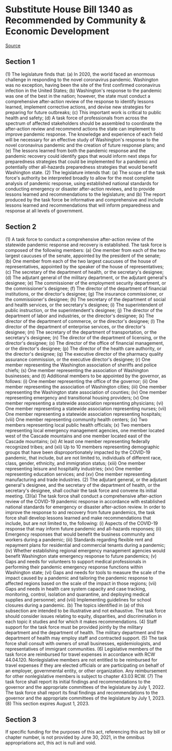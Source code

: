 # Substitute House Bill 1340 as Recommended by Community & Economic Development

[Source](http://lawfilesext.leg.wa.gov/biennium/2021-22/Xml/Bills/House%20Bills/1340-S.xml)
## Section 1
(1) The legislature finds that:
(a) In 2020, the world faced an enormous challenge in responding to the novel coronavirus pandemic. Washington was no exception, having been the site of the first confirmed coronavirus infection in the United States;
(b) Washington's response to the pandemic was one of the best in the nation; however, the state must conduct a comprehensive after-action review of the response to identify lessons learned, implement corrective actions, and devise new strategies for preparing for future outbreaks;
(c) This important work is critical to public health and safety;
(d) A task force of professionals from across the spectrum of affected stakeholders should be assembled to coordinate the after-action review and recommend actions the state can implement to improve pandemic response. The knowledge and experience of each field will be necessary for an effective study of Washington's response to the novel coronavirus pandemic and the creation of future response plans; and
(e) The lessons learned from both the pandemic response and the pandemic recovery could identify gaps that would inform next steps for preparedness strategies that could be implemented for a pandemic and potentially other all-hazards preparedness strategies that would benefit Washington state.
(2) The legislature intends that:
(a) The scope of the task force's authority be interpreted broadly to allow for the most complete analysis of pandemic response, using established national standards for conducting emergency or disaster after-action reviews, and to provide lessons learned and recommendations to the legislature; and
(b) The report produced by the task force be informative and comprehensive and include lessons learned and recommendations that will inform preparedness and response at all levels of government.

## Section 2
(1) A task force to conduct a comprehensive after-action review of the statewide pandemic response and recovery is established. The task force is composed of the following members:
(a) One member from each of the two largest caucuses of the senate, appointed by the president of the senate;
(b) One member from each of the two largest caucuses of the house of representatives, appointed by the speaker of the house of representatives;
(c) The secretary of the department of health, or the secretary's designee;
(d) The adjutant general of the military department, or the adjutant general's designee;
(e) The commissioner of the employment security department, or the commissioner's designee;
(f) The director of the department of financial institutions, or the director's designee;
(g) The insurance commissioner, or the commissioner's designee;
(h) The secretary of the department of social and health services, or the secretary's designee;
(i) The superintendent of public instruction, or the superintendent's designee;
(j) The director of the department of labor and industries, or the director's designee;
(k) The director of the department of commerce, or the director's designee;
(l) The director of the department of enterprise services, or the director's designee;
(m) The secretary of the department of transportation, or the secretary's designee;
(n) The director of the department of licensing, or the director's designee;
(o) The director of the office of financial management, or the director's designee;
(p) The director of the health care authority, or the director's designee;
(q) The executive director of the pharmacy quality assurance commission, or the executive director's designee;
(r) One member representing the Washington association of sheriffs and police chiefs;
(s) One member representing the association of Washington businesses; and
(t) Additional members to be appointed by the governor, as follows:
(i) One member representing the office of the governor;
(ii) One member representing the association of Washington cities;
(iii) One member representing the Washington state association of counties;
(iv) One member representing emergency and transitional housing providers;
(v) One member representing a statewide association representing physicians;
(vi) One member representing a statewide association representing nurses;
(vii) One member representing a statewide association representing hospitals;
(viii) One member representing community health centers;
(ix) Two members representing local public health officials;
(x) Two members representing local emergency management agencies, one member located west of the Cascade mountains and one member located east of the Cascade mountains;
(xi) At least one member representing federally recognized tribes; and
(xii) Up to 10 members representing demographic groups that have been disproportionately impacted by the COVID-19 pandemic, that include, but are not limited to, individuals of different race, class, gender, ethnicity, and immigration status;
(xiii) One member representing leisure and hospitality industries;
(xiv) One member representing education services; and
(xv) One member representing manufacturing and trade industries.
(2) The adjutant general, or the adjutant general's designee, and the secretary of the department of health, or the secretary's designee, shall cochair the task force and convene its initial meeting.
(3)(a) The task force shall conduct a comprehensive after-action review of the COVID-19 pandemic response in accordance with established national standards for emergency or disaster after-action review. In order to improve the response to and recovery from future pandemics, the task force shall develop lessons learned and make recommendations that include, but are not limited to, the following:
(i) Aspects of the COVID-19 response that may inform future pandemic and all-hazards responses;
(ii) Emergency responses that would benefit the business community and workers during a pandemic;
(iii) Standards regarding flexible rent and repayment plans for residential and commercial tenants during a pandemic;
(iv) Whether establishing regional emergency management agencies would benefit Washington state emergency response to future pandemics;
(v) Gaps and needs for volunteers to support medical professionals in performing their pandemic emergency response functions within Washington state;
(vi) Gaps and needs for tools to measure the scale of the impact caused by a pandemic and tailoring the pandemic response to affected regions based on the scale of the impact in those regions;
(vii) Gaps and needs in health care system capacity and case tracking, monitoring, control, isolation and quarantine, and deploying medical supplies and personnel; and
(viii) Implementing guidelines for school closures during a pandemic.
(b) The topics identified in (a) of this subsection are intended to be illustrative and not exhaustive. The task force should consider issues relating to equity, disparities, and discrimination in each topic it studies and for which it makes recommendations.
(4) Staff support for the task force must be provided jointly by the military department and the department of health. The military department and the department of health may employ staff and contracted support.
(5) The task force shall consult with owners of small businesses, epidemiologists, and representatives of immigrant communities.
(6) Legislative members of the task force are reimbursed for travel expenses in accordance with RCW 44.04.120. Nonlegislative members are not entitled to be reimbursed for travel expenses if they are elected officials or are participating on behalf of an employer, governmental entity, or other organization. Any reimbursement for other nonlegislative members is subject to chapter 43.03 RCW.
(7) The task force shall report its initial findings and recommendations to the governor and the appropriate committees of the legislature by July 1, 2022. The task force shall report its final findings and recommendations to the governor and the appropriate committees of the legislature by July 1, 2023.
(8) This section expires August 1, 2023.

## Section 3
If specific funding for the purposes of this act, referencing this act by bill or chapter number, is not provided by June 30, 2021, in the omnibus appropriations act, this act is null and void.
